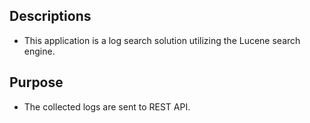 ## Descriptions
- This application is a log search solution utilizing the Lucene search engine.

## Purpose 
- The collected logs are sent to REST API.
